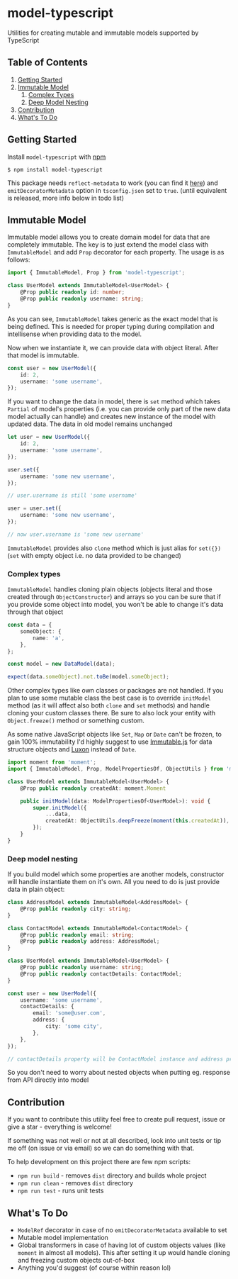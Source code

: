 # model-typescript

Utilities for creating mutable and immutable models supported by TypeScript

## Table of Contents

1. [Getting Started](#getting-started)
1. [Immutable Model](#immutable-model)
    1. [Complex Types](#complex-types)
    1. [Deep Model Nesting](#deep-model-nesting)
1. [Contribution](#contribution)
1. [What's To Do](#whats-to-do)

## Getting Started

Install `model-typescript` with [npm](https://www.npmjs.com/)

```
$ npm install model-typescript
```

This package needs `reflect-metadata` to work (you can find it [here](https://www.npmjs.com/package/reflect-metadata)) and `emitDecoratorMetadata` option in `tsconfig.json` set to `true`. (until equivalent is released, more info below in todo list)

## Immutable Model

Immutable model allows you to create domain model for data that are completely immutable. The key is to just extend the model class with `ImmutableModel` and add `Prop` decorator for each property. The usage is as follows:

```ts
import { ImmutableModel, Prop } from 'model-typescript';

class UserModel extends ImmutableModel<UserModel> {
    @Prop public readonly id: number;
    @Prop public readonly username: string;
}
```

As you can see, `ImmutableModel` takes generic as the exact model that is being defined. This is needed for proper typing during compilation and intellisense when providing data to the model.

Now when we instantiate it, we can provide data with object literal. After that model is immutable.

```ts
const user = new UserModel({
    id: 2,
    username: 'some username',
});
```

If you want to change the data in model, there is `set` method which takes `Partial` of model's properties (i.e. you can provide only part of the new data model actually can handle) and creates new instance of the model with updated data. The data in old model remains unchanged

```ts
let user = new UserModel({
    id: 2,
    username: 'some username',
});

user.set({
    username: 'some new username',
});

// user.username is still 'some username'

user = user.set({
    username: 'some new username',
});

// now user.username is 'some new username'
```

`ImmutableModel` provides also `clone` method which is just alias for `set({})` (`set` with empty object i.e. no data provided to be changed)

### Complex types

`ImmutableModel` handles cloning plain objects (objects literal and those created through `ObjectConstructor`) and arrays so you can be sure that if you provide some object into model, you won't be able to change it's data through that object

```ts
const data = {
    someObject: {
        name: 'a',
    },
};

const model = new DataModel(data);

expect(data.someObject).not.toBe(model.someObject);
```

Other complex types like own classes or packages are not handled. If you plan to use some mutable class the best case is to override `initModel` method (as it will affect also both `clone` and `set` methods) and handle cloning your custom classes there. Be sure to also lock your entity with `Object.freeze()` method or something custom.

As some native JavaScript objects like `Set`, `Map` or `Date` can't be frozen, to gain 100% immutability I'd highly suggest to use [Immutable.js](https://npmjs.com/package/immutable) for data structure objects and [Luxon](https://npmjs.com/package/luxon) instead of `Date`.

```ts
import moment from 'moment';
import { ImmutableModel, Prop, ModelPropertiesOf, ObjectUtils } from 'model-typescript';

class UserModel extends ImmutableModel<UserModel> {
    @Prop public readonly createdAt: moment.Moment

    public initModel(data: ModelPropertiesOf<UserModel>): void {
        super.initModel({
            ...data,
            createdAt: ObjectUtils.deepFreeze(moment(this.createdAt)),
        });
    }
}
```

### Deep model nesting

If you build model which some properties are another models, constructor will handle instantiate them on it's own. All you need to do is just provide data in plain object:

```ts
class AddressModel extends ImmutableModel<AddressModel> {
    @Prop public readonly city: string;
}

class ContactModel extends ImmutableModel<ContactModel> {
    @Prop public readonly email: string;
    @Prop public readonly address: AddressModel;
}

class UserModel extends ImmutableModel<UserModel> {
    @Prop public readonly username: string;
    @Prop public readonly contactDetails: ContactModel;
}

const user = new UserModel({
    username: 'some username',
    contactDetails: {
        email: 'some@user.com',
        address: {
            city: 'some city',
        },
    },
});

// contactDetails property will be ContactModel instance and address property will be AddressModel instance
```

So you don't need to worry about nested objects when putting eg. response from API directly into model

## Contribution

If you want to contribute this utility feel free to create pull request, issue or give a star - everything is welcome!

If something was not well or not at all described, look into unit tests or tip me off (on issue or via email) so we can do something with that.

To help development on this project there are few npm scripts:
- `npm run build` - removes `dist` directory and builds whole project
- `npm run clean` - removes `dist` directory
- `npm run test` - runs unit tests

## What's To Do

- `ModelRef` decorator in case of no `emitDecoratorMetadata` available to set
- Mutable model implementation
- Global transformers in case of having lot of custom objects values (like `moment` in almost all models). This after setting it up would handle cloning and freezing custom objects out-of-box
- Anything you'd suggest (of course within reason lol)
